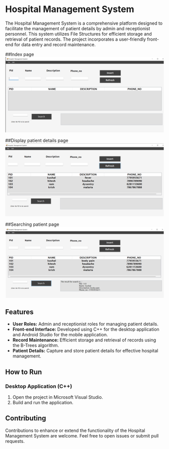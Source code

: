 # Hospital Management System

The Hospital Management System is a comprehensive platform designed to facilitate the management of patient details by admin and receptionist personnel. This system utilizes File Structures for efficient storage and retrieval of patient records. The project incorporates a user-friendly front-end for data entry and record maintenance.

##Index page
![Main Page](https://github.com/kushalac/Hospital-management-system/blob/main/images/main-page.png?raw=true)

##Display patient details page
![Display Page](https://github.com/kushalac/Hospital-management-system/blob/main/images/display-page.png?raw=true)

##Searching patient page
![Search Page](https://github.com/kushalac/Hospital-management-system/blob/main/images/search-page.png?raw=true)



## Features

- **User Roles:** Admin and receptionist roles for managing patient details.
- **Front-end Interface:** Developed using C++ for the desktop application and Android Studio for the mobile application.
- **Record Maintenance:** Efficient storage and retrieval of records using the B-Trees algorithm.
- **Patient Details:** Capture and store patient details for effective hospital management.

## How to Run

### Desktop Application (C++)

1. Open the project in Microsoft Visual Studio.
2. Build and run the application.

## Contributing

Contributions to enhance or extend the functionality of the Hospital Management System are welcome. Feel free to open issues or submit pull requests.


